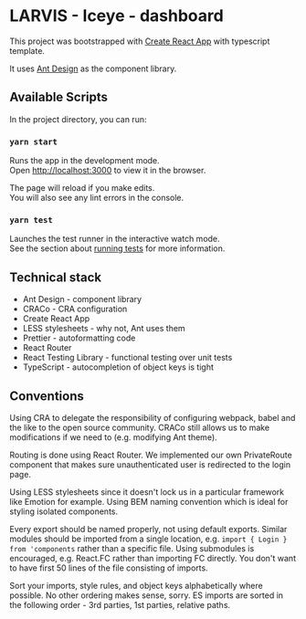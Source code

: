 # LARVIS - Iceye - dashboard

This project was bootstrapped with [Create React App](https://github.com/facebook/create-react-app) with typescript template.

It uses [Ant Design](https://ant.design/) as the component library.

## Available Scripts

In the project directory, you can run:

### `yarn start`

Runs the app in the development mode.<br />
Open [http://localhost:3000](http://localhost:3000) to view it in the browser.

The page will reload if you make edits.<br />
You will also see any lint errors in the console.

### `yarn test`

Launches the test runner in the interactive watch mode.<br />
See the section about [running tests](https://facebook.github.io/create-react-app/docs/running-tests) for more information.

## Technical stack

- Ant Design - component library
- CRACo - CRA configuration
- Create React App
- LESS stylesheets - why not, Ant uses them
- Prettier - autoformatting code
- React Router
- React Testing Library - functional testing over unit tests
- TypeScript - autocompletion of object keys is tight

## Conventions

Using CRA to delegate the responsibility of configuring webpack, babel and the like to the open source community. CRACo still allows us to make modifications if we need to (e.g. modifying Ant theme).

Routing is done using React Router. We implemented our own PrivateRoute component that makes sure unauthenticated user is redirected to the login page.

Using LESS stylesheets since it doesn't lock us in a particular framework like Emotion for example. Using BEM naming convention which is ideal for styling isolated components.

Every export should be named properly, not using default exports. Similar modules should be imported from a single location, e.g. `import { Login } from 'components` rather than a specific file. Using submodules is encouraged, e.g. React.FC rather than importing FC directly. You don't want to have first 50 lines of the file consisting of imports.

Sort your imports, style rules, and object keys alphabetically where possible. No other ordering makes sense, sorry. ES imports are sorted in the following order - 3rd parties, 1st parties, relative paths.
